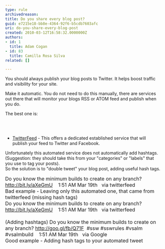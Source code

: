 ```yaml
---
type: rule
archivedreason: 
title: Do you share every blog post?
guid: e7215e18-bb8e-4364-92f6-b5cdb7603afc
uri: do-you-share-every-blog-post
created: 2010-03-12T16:58:32.0000000Z
authors:
- id: 1
  title: Adam Cogan
- id: 83
  title: Camilla Rosa Silva
related: []

---
```




  <p>You should always publish your blog posts to Twitter. It helps boost traffic and visibility for your site.</p>
<p>Make it automatic. You do not need to do this manually, there are services out there that will monitor your blogs RSS or ATOM feed and publish when you do.</p>
<p>The best one is&#58;</p>

<br><excerpt class='endintro'></excerpt><br>

  <ul>
    <li><a shape="rect" href="http&#58;//twitterfeed.com/" target="_blank">TwitterFeed</a> - This offers a dedicated established service that will publish your feed to Twitter and Facebook. </li>
</ul>
<p>Unfortunately this automated service does not automatically add hashtags. (Suggestion&#58; they should take this from your &quot;categories&quot; or &quot;labels&quot; that you use to tag your posts).<br>
So the solution is to &quot;double tweet&quot; your blog post, adding useful hash tags.</p>
<p><font class="ms-rteCustom-GreyBox" size="+0">Do you know the minimum builds to create on any branch? <a href="http&#58;//bit.ly/aXeGmU">http&#58;//bit.ly/aXeGmU</a>&#160;&#160;&#160; 1&#58;51 AM Mar 19th&#160;&#160; via twitterfeed<br>
</font><font class="ms-rteCustom-FigureBad" size="+0">Bad example - Leaving only this automated one, that came from twitterfeed (missing hash tags) </font><br>
<font class="ms-rteCustom-GreyBox" size="+0">Do you know the minimum builds to create on any branch? <a href="http&#58;//bit.ly/aXeGmU">http&#58;//bit.ly/aXeGmU</a>&#160;&#160;&#160; 1&#58;51 AM Mar 19th&#160;&#160; via twitterfeed<br>
<br>
(Adding hashtags) Do you know the minimum builds to create on any branch? <a href="http&#58;//goo.gl/fb/Q71F">http&#58;//goo.gl/fb/Q71F</a>&#160; #ssw #sswrules #vsalm #vsalmbuild&#160;&#160;&#160; 1&#58;51 AM Mar 19th&#160;&#160; via Google<br>
</font><font class="ms-rteCustom-FigureGood" size="+0">Good example - Adding hash tags to your automated tweet </font>&#160;</p>



